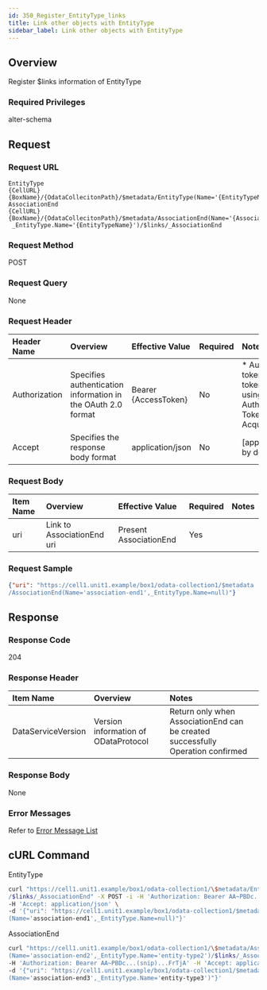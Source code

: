 ```yaml
---
id: 350_Register_EntityType_links
title: Link other objects with EntityType
sidebar_label: Link other objects with EntityType
---
```


## Overview

Register $links information of EntityType

### Required Privileges

alter-schema


## Request

### Request URL

```
EntityType
{CellURL}{BoxName}/{OdataCollecitonPath}/$metadata/EntityType(Name='{EntityTypeName}')/$links/_AssociationEnd
AssociationEnd
{CellURL}{BoxName}/{OdataCollecitonPath}/$metadata/AssociationEnd(Name='{AssociationEndName}',
 _EntityType.Name='{EntityTypeName}')/$links/_AssociationEnd
```

### Request Method

POST

### Request Query

None

### Request Header

|Header Name|Overview|Effective Value|Required|Notes|
|:--|:--|:--|:--|:--|
|Authorization|Specifies authentication information in the OAuth 2.0 format|Bearer {AccessToken}|No|* Authentication tokens are the tokens acquired using the Authentication Token Acquisition API|
|Accept|Specifies the response body format|application/json|No|[application/json] by default|

### Request Body

|Item Name|Overview|Effective Value|Required|Notes|
|:--|:--|:--|:--|:--|
|uri|Link to AssociationEnd uri|Present AssociationEnd|Yes||

### Request Sample

```JSON
{"uri": "https://cell1.unit1.example/box1/odata-collection1/$metadata
/AssociationEnd(Name='association-end1',_EntityType.Name=null)"}
```


## Response

### Response Code

204

### Response Header

|Item Name|Overview|Notes|
|:--|:--|:--|
|DataServiceVersion|Version information of ODataProtocol|Return only when AssociationEnd can be created successfully<br>Operation confirmed|

### Response Body

None

### Error Messages

Refer to [Error Message List](004_Error_Messages.md)


## cURL Command

EntityType
```sh
curl "https://cell1.unit1.example/box1/odata-collection1/\$metadata/EntityType(Name='entity-type1')\
/$links/_AssociationEnd" -X POST -i -H 'Authorization: Bearer AA~PBDc...(snip)...FrTjA' \
-H 'Accept: application/json' \
-d '{"uri": "https://cell1.unit1.example/box1/odata-collection1/$metadata/AssociationEnd\
(Name='association-end1',_EntityType.Name=null)"}'

```

AssociationEnd
```sh
curl "https://cell1.unit1.example/box1/odata-collection1/\$metadata/AssociationEnd\
(Name='association-end2',_EntityType.Name='entity-type2')/$links/_AssociationEnd" -X POST -i \
-H 'Authorization: Bearer AA~PBDc...(snip)...FrTjA' -H 'Accept: application/json' \
-d '{"uri": "https://cell1.unit1.example/box1/odata-collection1/$metadata/AssociationEnd\
(Name='association-end3',_EntityType.Name='entity-type3')"}'
```


